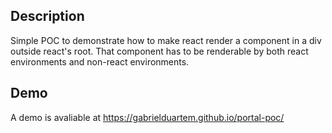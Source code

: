 ## Description

Simple POC to demonstrate how to make react render a component in a div outside react's root. That component has to be renderable by both react environments and non-react environments. 

## Demo

A demo is avaliable at https://gabrielduartem.github.io/portal-poc/